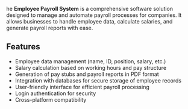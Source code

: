 he **Employee Payroll System** is a comprehensive software solution designed to manage and automate payroll processes for companies. It allows businesses to handle employee data, calculate salaries, and generate payroll reports with ease.

## Features

- Employee data management (name, ID, position, salary, etc.)
- Salary calculation based on working hours and pay structure
- Generation of pay stubs and payroll reports in PDF format
- Integration with databases for secure storage of employee records
- User-friendly interface for efficient payroll processing
- Login authentication for security
- Cross-platform compatibility
